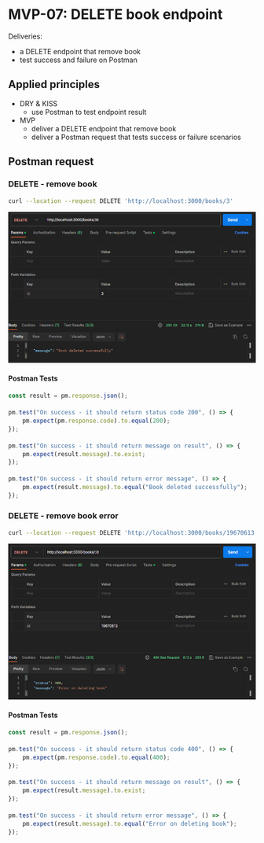 # MVP-07: DELETE book endpoint

Deliveries:

 * a DELETE endpoint that remove book
 * test success and failure on Postman

## Applied principles

 * DRY & KISS
   * use Postman to test endpoint result
 * MVP
   * deliver a DELETE endpoint that remove book
   * deliver a Postman request that tests success or failure scenarios

## Postman request

### DELETE - remove book

``` bash
curl --location --request DELETE 'http://localhost:3000/books/3'
```

![Postman delete book](./images/mvp-07-delete.PNG "Postman delete book")

#### Postman Tests

``` javascript
const result = pm.response.json();

pm.test("On success - it should return status code 200", () => {
    pm.expect(pm.response.code).to.equal(200);
});

pm.test("On success - it should return message on result", () => {
    pm.expect(result.message).to.exist;
});

pm.test("On success - it should return error message", () => {
    pm.expect(result.message).to.equal("Book deleted successfully");
});
```

### DELETE - remove book error

``` bash
curl --location --request DELETE 'http://localhost:3000/books/19670613'
```

![Postman delete error](./images/mvp-07-delete-error.PNG "Postman delete error")

#### Postman Tests

``` javascript
const result = pm.response.json();

pm.test("On success - it should return status code 400", () => {
    pm.expect(pm.response.code).to.equal(400);
});

pm.test("On success - it should return message on result", () => {
    pm.expect(result.message).to.exist;
});

pm.test("On success - it should return error message", () => {
    pm.expect(result.message).to.equal("Error on deleting book");
});
```
